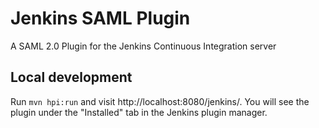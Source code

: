 Jenkins SAML Plugin
===================

A SAML 2.0 Plugin for the Jenkins Continuous Integration server

Local development
-------------------

Run `mvn hpi:run` and visit http://localhost:8080/jenkins/.
You will see the plugin under the "Installed" tab in the Jenkins plugin manager.

